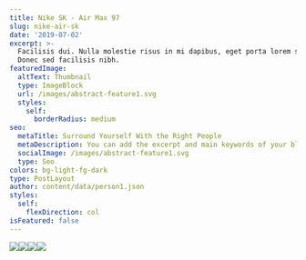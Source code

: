 ```yaml
---
title: Nike SK - Air Max 97
slug: nike-air-sk
date: '2019-07-02'
excerpt: >-
  Facilisis dui. Nulla molestie risus in mi dapibus, eget porta lorem semper.
  Donec sed facilisis nibh.
featuredImage:
  altText: Thumbnail
  type: ImageBlock
  url: /images/abstract-feature1.svg
  styles:
    self:
      borderRadius: medium
seo:
  metaTitle: Surround Yourself With the Right People
  metaDescription: You can add the excerpt and main keywords of your blog post here.
  socialImage: /images/abstract-feature1.svg
  type: Seo
colors: bg-light-fg-dark
type: PostLayout
author: content/data/person1.json
styles:
  self:
    flexDirection: col
isFeatured: false
---
```

![](/images/4bc33474100047.5c21eac6886f3.png)![](/images/01e95874100047.5c21eac68828c.png)![](/images/8cb21f74100047.5c21eac6891c5.png)![](/images/06029574100047.5c21eac6889bf.gif)
